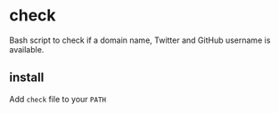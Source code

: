# check
Bash script to check if a domain name, Twitter and GitHub username is available.

## install

Add `check` file to your `PATH`
